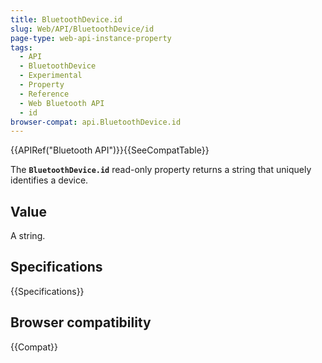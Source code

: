 ```yaml
---
title: BluetoothDevice.id
slug: Web/API/BluetoothDevice/id
page-type: web-api-instance-property
tags:
  - API
  - BluetoothDevice
  - Experimental
  - Property
  - Reference
  - Web Bluetooth API
  - id
browser-compat: api.BluetoothDevice.id
---
```

{{APIRef("Bluetooth API")}}{{SeeCompatTable}}

The **`BluetoothDevice.id`** read-only property returns a
string that uniquely identifies a device.

## Value

A string.

## Specifications

{{Specifications}}

## Browser compatibility

{{Compat}}
